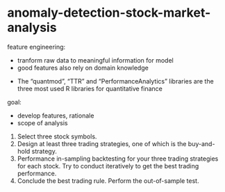 # anomaly-detection-stock-market-analysis

feature engineering: 
- tranform raw data to meaningful information for model
- good features also rely on domain knowledge

* The “quantmod”, “TTR” and “PerformanceAnalytics” libraries are the three most used R libraries for quantitative finance

goal: 
- develop features, rationale
- scope of analysis 


1. Select three stock symbols.
2. Design at least three trading strategies, one of which is the buy-and-hold strategy.
3. Performance in-sampling backtesting for your three trading strategies for each stock. Try to conduct iteratively to get the best trading performance.
4. Conclude the best trading rule. Perform the out-of-sample test. 
